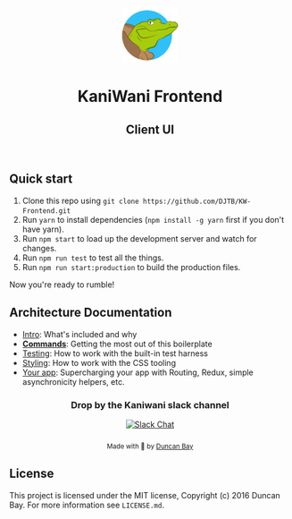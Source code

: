 <div align="center">
  <img src="https://raw.githubusercontent.com/DJTB/KW-Frontend/master/app/shared/assets/img/logo.png" alt="kaniwani logo" width="100px" /><h1><strong>KaniWani Frontend</strong></h1>
  <h2>Client UI</h2>
</div>

<br />

## Quick start

1. Clone this repo using `git clone https://github.com/DJTB/KW-Frontend.git`
2. Run `yarn` to install dependencies (`npm install -g yarn` first if you don't have yarn).
3. Run `npm start` to load up the development server and watch for changes.
4. Run `npm run test` to test all the things.
5. Run `npm run start:production` to build the production files.

Now you're ready to rumble!

## Architecture Documentation

- [Intro](docs/general): What's included and why
- [**Commands**](docs/general/commands.md): Getting the most out of this boilerplate
- [Testing](docs/testing): How to work with the built-in test harness
- [Styling](docs/css): How to work with the CSS tooling
- [Your app](docs/js): Supercharging your app with Routing, Redux, simple
  asynchronicity helpers, etc.

<!-- Slack -->
<div align="center">
<h3>Drop by the Kaniwani slack channel</h3>
  <a href="https://kaniwani.slack.com">
    <img src="https://avatars0.githubusercontent.com/u/6911160?v=3&s=200" width="50px" alt="Slack Chat" />
  </a>
</div> 

<br />

<div align="center">
  <sub>Made with &#128034; by <a href="https://twitter.com/djtbay">Duncan Bay</a></sub>
</div>

## License

This project is licensed under the MIT license, Copyright (c) 2016 Duncan Bay. For more information see `LICENSE.md`.
